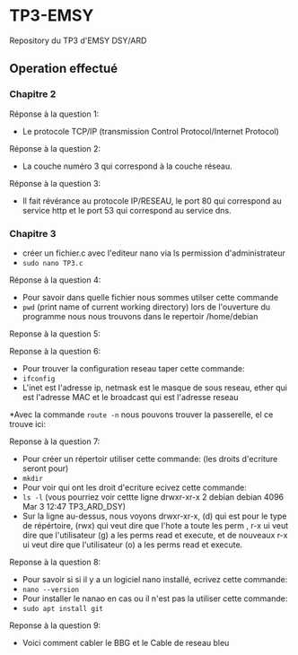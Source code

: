 # TP3-EMSY
Repository du TP3 d'EMSY DSY/ARD


## Operation effectué
### Chapitre 2
Réponse à la question 1:
* Le protocole TCP/IP (transmission Control Protocol/Internet Protocol)

Réponse à la question 2:
* La couche numéro 3 qui correspond à la couche réseau.

Réponse à la question 3:
* Il fait révérance au protocole IP/RESEAU, le port 80 qui correspond au service http et le port 53 qui correspond au service dns.

### Chapitre 3
* créer un fichier.c avec l'editeur nano via ls permission d'administrateur
* `sudo nano TP3.c`

Réponse à la question 4:
* Pour savoir dans quelle fichier nous sommes utilser cette commande
* `pwd`  (print name of current working directory)
lors de l'ouverture du programme nous nous trouvons dans le repertoir /home/debian

Reponse à la question 5:

Reponse à la question 6:
* Pour trouver la configuration reseau taper cette commande:
* `ifconfig`
* L'inet est l'adresse ip, netmask est le masque de sous reseau, ether qui est l'adresse MAC et le broadcast qui est l'adresse reseau

*Avec la commande `route -n` nous pouvons trouver la passerelle, el ce trouve ici:

Reponse à la question 7:
* Pour créer un répertoir utiliser cette commande: (les droits d'ecriture seront pour)
*  `mkdir`
*  Pour voir qui ont les droit d'ecriture ecivez cette commande:
*  `ls -l`  (vous pourriez voir cettte ligne drwxr-xr-x 2 debian debian 4096 Mar  3 12:47 TP3_ARD_DSY)
*  Sur la ligne au-dessus, nous voyons drwxr-xr-x, (d) qui est pour le type de répértoire, (rwx) qui veut dire que l'hote a toute les perm , r-x ui veut dire que l'utilisateur (g) a les perms read et execute, et de nouveaux r-x ui veut dire que l'utilisateur (o) a les perms read et execute.

Reponse à la question 8:
* Pour savoir si si il y a un logiciel nano installé, ecrivez cette commande:
* `nano --version`
* Pour installer le nanao en cas ou il n'est pas la utiliser cette commande:
* `sudo apt install git`

Reponse à la question 9:
* Voici comment cabler le BBG et le Cable de reseau bleu

